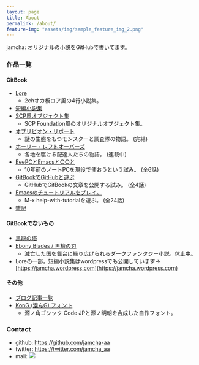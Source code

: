 ```yaml
---
layout: page
title: About
permalink: /about/
feature-img: "assets/img/sample_feature_img_2.png"
---
```


jamcha: オリジナルの小説をGitHubで書いてます。

### 作品一覧

#### GitBook
-   [Lore](https://jamcha-aa.github.io/Lore/)
    + 2chオカ板ロア風の4行小説集。
-   [短編小説集](https://jamcha-aa.github.io/ShortShort/)
-   [SCP風オブジェクト集](https://jamcha-aa.github.io/SCP/)
    + SCP Foundation風のオリジナルオブジェクト集。
-   [オブリビオン・リポート](https://jamcha-aa.github.io/OblivionReports/)
    + 謎の生態をもつモンスターと調査隊の物語。 (完結)
-   [ホーリー・レフトオーバーズ](https://jamcha-aa.github.io/holy-leftovers/)
    + 各地を駆ける配達人たちの物語。 (連載中)
-   [EeePCとEmacsと○○と](https://jamcha-aa.github.io/EeePC/)
    + 10年前のノートPCを現役で使おうという試み。 (全6話)
-   [GitBookでGitHubと遊ぶ](https://jamcha-aa.github.io/Gitbook-Guide/)
    + GitHubでGitBookの文章を公開する試み。 (全4話)
-   [Emacsのチュートリアルをプレイ。](https://jamcha-aa.github.io/Emacs-tutorial/)
    + M-x help-with-tutorialを遊ぶ。 (全24話)
-   [雑記](https://jamcha-aa.gitbook.io/column/)

#### GitBookでないもの
-   [黒龍の塔](https://github.com/jamcha-aa/TowerofThem)
-   [Ebony Blades / 黒檀の刃](https://github.com/jamcha-aa/EbonyBlades)
    + 滅亡した国を舞台に繰り広げられるダークファンタジー小説。休止中。
-   Loreの一部，短編小説集はwordpressでも公開しています→ [https://jamcha.wordpress.com](https://jamcha.wordpress.com)

#### その他

-   [ブログ記事一覧](https://jamcha-aa.github.io/archive.html) 
-   [KonG (混んG) フォント](https://github.com/jamcha-aa/KonG)
    + 源ノ角ゴシック Code JPと源ノ明朝を合成した自作フォント。

### Contact

-   github: [<https://github.com/jamcha-aa>](https://github.com/jamcha-aa)
-   twitter: [<https://twitter.com/jamcha_aa>](https://twitter.com/jamcha_aa)
-   mail: ![](https://services.nexodyne.com/email/icon/DmmOkiL%2B.Lhw/Owdx44Y%3D/R01haWw%3D/0/image.png)
